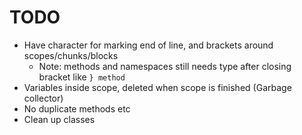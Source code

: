 # TODO

- Have character for marking end of line, and brackets around scopes/chunks/blocks
	- Note: methods and namespaces still needs type after closing bracket like ```} method```
- Variables inside scope, deleted when scope is finished (Garbage collector)
- No duplicate methods etc
- Clean up classes
